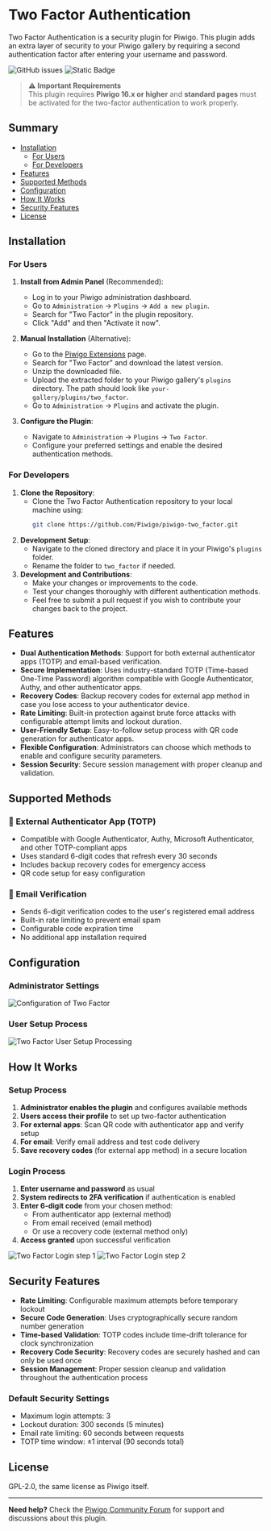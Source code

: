 # Two Factor Authentication
Two Factor Authentication is a security plugin for Piwigo. This plugin adds an extra layer of security to your Piwigo gallery by requiring a second authentication factor after entering your username and password.

![GitHub issues](https://img.shields.io/github/issues/Piwigo/piwigo-two_factor?color=yellow) ![Static Badge](https://img.shields.io/badge/v16.x+-pwg?label=piwigo)

> **⚠️ Important Requirements**  
> This plugin requires **Piwigo 16.x or higher** and **standard pages** must be activated for the two-factor authentication to work properly.

## Summary
- [Installation](#installation)
  - [For Users](#for-users)
  - [For Developers](#for-developers)
- [Features](#features)
- [Supported Methods](#supported-methods)
- [Configuration](#configuration)
- [How It Works](#how-it-works)
- [Security Features](#security-features)
- [License](#license)

## Installation
### For Users
1. **Install from Admin Panel** (Recommended):
   - Log in to your Piwigo administration dashboard.
   - Go to `Administration` → `Plugins` → `Add a new plugin`.
   - Search for "Two Factor" in the plugin repository.
   - Click "Add" and then "Activate it now".

2. **Manual Installation** (Alternative):
   - Go to the [Piwigo Extensions](https://piwigo.org/ext/) page.
   - Search for "Two Factor" and download the latest version.
   - Unzip the downloaded file.
   - Upload the extracted folder to your Piwigo gallery's `plugins` directory. The path should look like `your-gallery/plugins/two_factor`.
   - Go to `Administration` → `Plugins` and activate the plugin.

3. **Configure the Plugin**:
   - Navigate to `Administration` → `Plugins` → `Two Factor`.
   - Configure your preferred settings and enable the desired authentication methods.

### For Developers
1. **Clone the Repository**:
   - Clone the Two Factor Authentication repository to your local machine using:
     ```bash
     git clone https://github.com/Piwigo/piwigo-two_factor.git
     ```
2. **Development Setup**:
   - Navigate to the cloned directory and place it in your Piwigo's `plugins` folder.
   - Rename the folder to `two_factor` if needed.
3. **Development and Contributions**:
   - Make your changes or improvements to the code.
   - Test your changes thoroughly with different authentication methods.
   - Feel free to submit a pull request if you wish to contribute your changes back to the project.

## Features
- **Dual Authentication Methods**: Support for both external authenticator apps (TOTP) and email-based verification.
- **Secure Implementation**: Uses industry-standard TOTP (Time-based One-Time Password) algorithm compatible with Google Authenticator, Authy, and other authenticator apps.
- **Recovery Codes**: Backup recovery codes for external app method in case you lose access to your authenticator device.
- **Rate Limiting**: Built-in protection against brute force attacks with configurable attempt limits and lockout duration.
- **User-Friendly Setup**: Easy-to-follow setup process with QR code generation for authenticator apps.
- **Flexible Configuration**: Administrators can choose which methods to enable and configure security parameters.
- **Session Security**: Secure session management with proper cleanup and validation.

## Supported Methods

### 🔐 External Authenticator App (TOTP)
- Compatible with Google Authenticator, Authy, Microsoft Authenticator, and other TOTP-compliant apps
- Uses standard 6-digit codes that refresh every 30 seconds
- Includes backup recovery codes for emergency access
- QR code setup for easy configuration

### 📧 Email Verification
- Sends 6-digit verification codes to the user's registered email address
- Built-in rate limiting to prevent email spam
- Configurable code expiration time
- No additional app installation required

## Configuration

### Administrator Settings
![Configuration of Two Factor](https://sandbox.piwigo.com/uploads/4/y/1/4y1zzhnrnw//2025/07/06/20250706152431-26426f0b.png)

### User Setup Process
![Two Factor User Setup Processing](https://sandbox.piwigo.com/uploads/4/y/1/4y1zzhnrnw//2025/07/06/20250706152434-7abac417.png)

## How It Works

### Setup Process
1. **Administrator enables the plugin** and configures available methods
2. **Users access their profile** to set up two-factor authentication
3. **For external apps**: Scan QR code with authenticator app and verify setup
4. **For email**: Verify email address and test code delivery
5. **Save recovery codes** (for external app method) in a secure location

### Login Process
1. **Enter username and password** as usual
2. **System redirects to 2FA verification** if authentication is enabled
3. **Enter 6-digit code** from your chosen method:
   - From authenticator app (external method)
   - From email received (email method)
   - Or use a recovery code (external method only)
4. **Access granted** upon successful verification

![Two Factor Login step 1](https://sandbox.piwigo.com/uploads/4/y/1/4y1zzhnrnw//2025/07/06/20250706152435-b0193edc.png)
![Two Factor Login step 2](https://sandbox.piwigo.com/uploads/4/y/1/4y1zzhnrnw//2025/07/06/20250706152436-2165f0fb.png)


## Security Features

- **Rate Limiting**: Configurable maximum attempts before temporary lockout
- **Secure Code Generation**: Uses cryptographically secure random number generation
- **Time-based Validation**: TOTP codes include time-drift tolerance for clock synchronization
- **Recovery Code Security**: Recovery codes are securely hashed and can only be used once
- **Session Management**: Proper session cleanup and validation throughout the authentication process

### Default Security Settings
- Maximum login attempts: 3
- Lockout duration: 300 seconds (5 minutes)
- Email rate limiting: 60 seconds between requests
- TOTP time window: ±1 interval (90 seconds total)

## License
GPL-2.0, the same license as Piwigo itself.

---

**Need help?** Check the [Piwigo Community Forum](https://piwigo.org/forum/) for support and discussions about this plugin.